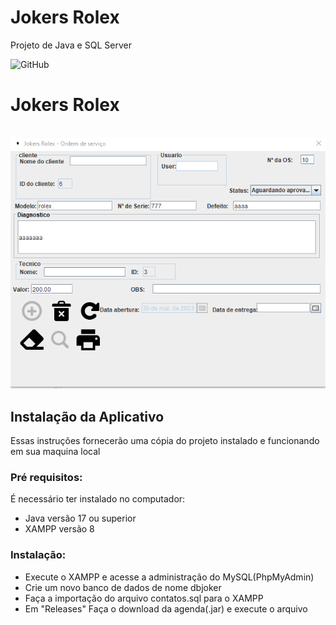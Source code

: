 # Jokers Rolex
Projeto de Java e SQL Server

![GitHub](https://img.shields.io/github/license/lluancunha/Agenda?style=plastic)
# Jokers Rolex

![]()
![Print da tela](https://github.com/lluancunha/JokersRolex/blob/main/img/print.png)


## Instalação da Aplicativo
Essas instruções fornecerão uma cópia do projeto instalado e funcionando em sua maquina local

### Pré requisitos:
É necessário ter instalado no computador:
* Java versão 17 ou superior
* XAMPP versão 8

### Instalação:
* Execute o XAMPP e acesse a administração do MySQL(PhpMyAdmin)
* Crie um novo banco de dados de nome dbjoker
* Faça a importação do arquivo contatos.sql para o XAMPP
* Em "Releases" Faça o download da agenda(.jar) e execute o arquivo

